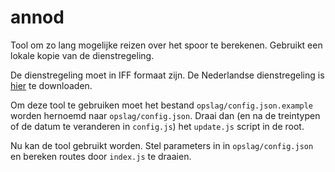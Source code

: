 # annod
Tool om zo lang mogelijke reizen over het spoor te berekenen. Gebruikt een lokale kopie van de dienstregeling.

De dienstregeling moet in IFF formaat zijn. De Nederlandse dienstregeling is [hier](http://data.ndovloket.nl/ns/ns-latest.zip) te downloaden.

Om deze tool te gebruiken moet het bestand `opslag/config.json.example` worden hernoemd naar `opslag/config.json`.
Draai dan (en na de treintypen of de datum te veranderen in `config.js`) het `update.js` script in de root.

Nu kan de tool gebruikt worden. Stel parameters in in `opslag/config.json` en bereken routes door `index.js` te draaien.
